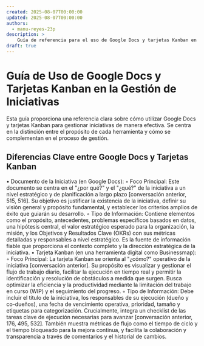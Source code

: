 ```yaml
---
created: 2025-08-07T00:00:00
updated: 2025-08-07T00:00:00
authors:
  - manu-reyes-23p
description: >
    Guía de referencia para el uso de Google Docs y tarjetas Kanban en la gestión de iniciativas.
draft: true
---
```

# Guía de Uso de Google Docs y Tarjetas Kanban en la Gestión de Iniciativas

Esta guía proporciona una referencia clara sobre cómo utilizar Google Docs y tarjetas Kanban para gestionar iniciativas de manera efectiva. Se centra en la distinción entre el propósito de cada herramienta y cómo se complementan en el proceso de gestión.

## Diferencias Clave entre Google Docs y Tarjetas Kanban

• Documento de la Iniciativa (en Google Docs):
    ◦ Foco Principal: Este documento se centra en el "¿por qué?" y el "¿qué?" de la iniciativa a un nivel estratégico y de planificación a largo plazo [conversación anterior, 515, 516]. Su objetivo es justificar la existencia de la iniciativa, definir su visión general y propósito fundamental, y establecer los criterios amplios de éxito que guiarán su desarrollo.
    ◦ Tipo de Información: Contiene elementos como el propósito, antecedentes, problemas específicos basados en datos, una hipótesis central, el valor estratégico esperado para la organización, la misión, y los Objetivos y Resultados Clave (OKRs) con sus métricas detalladas y responsables a nivel estratégico. Es la fuente de información fiable que proporciona el contexto completo y la dirección estratégica de la iniciativa.
• Tarjeta Kanban (en una herramienta digital como Businessmap):
    ◦ Foco Principal: La tarjeta Kanban se orienta al "¿cómo?" operativo de la iniciativa [conversación anterior]. Su propósito es visualizar y gestionar el flujo de trabajo diario, facilitar la ejecución en tiempo real y permitir la identificación y resolución de obstáculos a medida que surgen. Busca optimizar la eficiencia y la productividad mediante la limitación del trabajo en curso (WIP) y el seguimiento del progreso.
    ◦ Tipo de Información: Debe incluir el título de la iniciativa, los responsables de su ejecución (dueño y co-dueños), una fecha de vencimiento operativa, prioridad, tamaño y etiquetas para categorización. Crucialmente, integra un checklist de las tareas clave de ejecución necesarias para avanzar [conversación anterior, 176, 495, 532]. También muestra métricas de flujo como el tiempo de ciclo y el tiempo bloqueado para la mejora continua, y facilita la colaboración y transparencia a través de comentarios y el historial de cambios.
